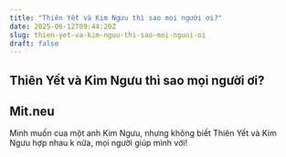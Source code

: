 ```yaml
---
title: "Thiên Yết và Kim Ngưu thì sao mọi người ơi?"
date: 2025-06-12T09:44:20Z
slug: thien-yet-va-kim-nguu-thi-sao-moi-nguoi-oi
draft: false
---
```


## Thiên Yết và Kim Ngưu thì sao mọi người ơi?

## Mit.neu

Mình muốn cua một anh Kim Ngưu, nhưng không biết Thiên Yết và Kim Ngưu hợp nhau k nữa, mọi người giúp mình với!